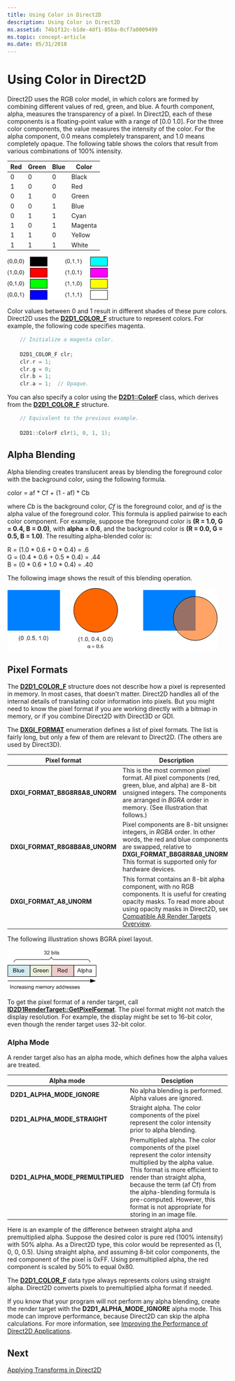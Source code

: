 ```yaml
---
title: Using Color in Direct2D
description: Using Color in Direct2D
ms.assetid: 74b1f12c-b1de-4df1-85ba-0cf7a0009499
ms.topic: concept-article
ms.date: 05/31/2018
---
```


# Using Color in Direct2D

Direct2D uses the RGB color model, in which colors are formed by combining different values of red, green, and blue. A fourth component, alpha, measures the transparency of a pixel. In Direct2D, each of these components is a floating-point value with a range of \[0.0 1.0\]. For the three color components, the value measures the intensity of the color. For the alpha component, 0.0 means completely transparent, and 1.0 means completely opaque. The following table shows the colors that result from various combinations of 100% intensity.



| Red | Green | Blue | Color   |
|-----|-------|------|---------|
| 0   | 0     | 0    | Black   |
| 1   | 0     | 0    | Red     |
| 0   | 1     | 0    | Green   |
| 0   | 0     | 1    | Blue    |
| 0   | 1     | 1    | Cyan    |
| 1   | 0     | 1    | Magenta |
| 1   | 1     | 0    | Yellow  |
| 1   | 1     | 1    | White   |



 

![an image that shows rgb colors.](images/graphics13.png)

Color values between 0 and 1 result in different shades of these pure colors. Direct2D uses the [**D2D1\_COLOR\_F**](/windows/desktop/Direct2D/d2d1-color-f) structure to represent colors. For example, the following code specifies magenta.


```C++
    // Initialize a magenta color.

    D2D1_COLOR_F clr;
    clr.r = 1;
    clr.g = 0;
    clr.b = 1;
    clr.a = 1;  // Opaque.
```



You can also specify a color using the [**D2D1::ColorF**](/windows/desktop/api/d2d1helper/nl-d2d1helper-colorf) class, which derives from the [**D2D1\_COLOR\_F**](/windows/desktop/Direct2D/d2d1-color-f) structure.


```C++
    // Equivalent to the previous example.

    D2D1::ColorF clr(1, 0, 1, 1);
```



## Alpha Blending

Alpha blending creates translucent areas by blending the foreground color with the background color, using the following formula.

<dl> color = af * Cf + (1 - af) * Cb  
</dl>

where *Cb* is the background color, *Cf* is the foreground color, and *af* is the alpha value of the foreground color. This formula is applied pairwise to each color component. For example, suppose the foreground color is **(R = 1.0, G = 0.4, B = 0.0)**, with **alpha = 0.6**, and the background color is **(R = 0.0, G = 0.5, B = 1.0)**. The resulting alpha-blended color is:

R = (1.0 * 0.6 + 0 * 0.4) = .6   
G = (0.4 * 0.6 + 0.5 * 0.4) = .44  
B = (0 * 0.6 + 1.0 * 0.4) = .40  

The following image shows the result of this blending operation.

![an image that shows alpha blending.](images/graphics15.png)

## Pixel Formats

The [**D2D1\_COLOR\_F**](/windows/desktop/Direct2D/d2d1-color-f) structure does not describe how a pixel is represented in memory. In most cases, that doesn't matter. Direct2D handles all of the internal details of translating color information into pixels. But you might need to know the pixel format if you are working directly with a bitmap in memory, or if you combine Direct2D with Direct3D or GDI.

The [**DXGI\_FORMAT**](/windows/desktop/api/dxgiformat/ne-dxgiformat-dxgi_format) enumeration defines a list of pixel formats. The list is fairly long, but only a few of them are relevant to Direct2D. (The others are used by Direct3D).



| Pixel format                                                                                                                           | Description                                                                                                                                                                                                                                                       |
|----------------------------------------------------------------------------------------------------------------------------------------|-------------------------------------------------------------------------------------------------------------------------------------------------------------------------------------------------------------------------------------------------------------------|
| <span id="DXGI_FORMAT_B8G8R8A8_UNORM"></span><span id="dxgi_format_b8g8r8a8_unorm"></span>**DXGI\_FORMAT\_B8G8R8A8\_UNORM**<br/> | This is the most common pixel format. All pixel components (red, green, blue, and alpha) are 8-bit unsigned integers. The components are arranged in *BGRA* order in memory. (See illustration that follows.)<br/>                                          |
| <span id="DXGI_FORMAT_R8G8B8A8_UNORM"></span><span id="dxgi_format_r8g8b8a8_unorm"></span>**DXGI\_FORMAT\_R8G8B8A8\_UNORM**<br/> | Pixel components are 8-bit unsigned integers, in *RGBA* order. In other words, the red and blue components are swapped, relative to **DXGI\_FORMAT\_B8G8R8A8\_UNORM**. This format is supported only for hardware devices.<br/>                             |
| <span id="DXGI_FORMAT_A8_UNORM"></span><span id="dxgi_format_a8_unorm"></span>**DXGI\_FORMAT\_A8\_UNORM**<br/>                   | This format contains an 8-bit alpha component, with no RGB components. It is useful for creating opacity masks. To read more about using opacity masks in Direct2D, see [Compatible A8 Render Targets Overview](/windows/desktop/Direct2D/compatible-a8-rendertargets).<br/> |



 

The following illustration shows BGRA pixel layout.

![a diagram that shows bgra pixel layout.](images/graphics14.png)

To get the pixel format of a render target, call [**ID2D1RenderTarget::GetPixelFormat**](/windows/desktop/api/d2d1/nf-d2d1-id2d1rendertarget-getpixelformat). The pixel format might not match the display resolution. For example, the display might be set to 16-bit color, even though the render target uses 32-bit color.

### Alpha Mode

A render target also has an alpha mode, which defines how the alpha values are treated.



| Alpha mode                           | Desciption                                                                                                                                                                                                                                                                                                                         |
|--------------------------------------|------------------------------------------------------------------------------------------------------------------------------------------------------------------------------------------------------------------------------------------------------------------------------------------------------------------------------------|
| **D2D1\_ALPHA\_MODE\_IGNORE**        | No alpha blending is performed. Alpha values are ignored.                                                                                                                                                                                                                                                                          |
| **D2D1\_ALPHA\_MODE\_STRAIGHT**      | Straight alpha. The color components of the pixel represent the color intensity prior to alpha blending.                                                                                                                                                                                                                           |
| **D2D1\_ALPHA\_MODE\_PREMULTIPLIED** | Premultiplied alpha. The color components of the pixel represent the color intensity multiplied by the alpha value. This format is more efficient to render than straight alpha, because the term (af   Cf) from the alpha-blending formula is pre-computed. However, this format is not appropriate for storing in an image file. |



 

Here is an example of the difference between straight alpha and premultiplied alpha. Suppose the desired color is pure red (100% intensity) with 50% alpha. As a Direct2D type, this color would be represented as (1, 0, 0, 0.5). Using straight alpha, and assuming 8-bit color components, the red component of the pixel is 0xFF. Using premultiplied alpha, the red component is scaled by 50% to equal 0x80.

The [**D2D1\_COLOR\_F**](/windows/desktop/Direct2D/d2d1-color-f) data type always represents colors using straight alpha. Direct2D converts pixels to premultiplied alpha format if needed.

If you know that your program will not perform any alpha blending, create the render target with the **D2D1\_ALPHA\_MODE\_IGNORE** alpha mode. This mode can improve performance, because Direct2D can skip the alpha calculations. For more information, see [Improving the Performance of Direct2D Applications](/windows/desktop/Direct2D/improving-direct2d-performance).

## Next

[Applying Transforms in Direct2D](applying-transforms-in-direct2d.md)

 

